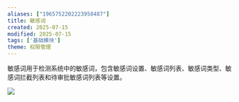 ```yaml
---
aliases: ["1965752202223958487"]
title: 敏感词
created: 2025-07-15
modified: 2025-07-15
tags: ['基础模块']
theme: 权限管理
---
```


敏感词用于检测系统中的敏感词，包含敏感词设置、敏感词列表、敏感词类型、敏感词拦截列表和待审批敏感词列表等设置。

![](75daccfa225951c0735fdb8fbf29f20f.jpg)